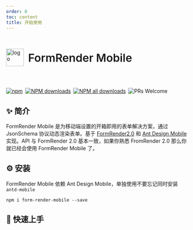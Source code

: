 ```yaml
---
order: 0
toc: content
title: 开始使用
---
```


<div style="display:flex;align-items:center;margin-bottom:24px">
  <img src="https://img.alicdn.com/tfs/TB17UtINiLaK1RjSZFxXXamPFXa-606-643.png" alt="logo" width="48px"/>
  <h4 style="font-size:30px;font-weight:600;display:inline-block;margin-left:12px">FormRender Mobile</h4>
</div>
<p style="display:flex;justify-content:space-between;width:440px">
  <a href="https://www.npmjs.com/package/form-render-mobile?_blank">
    <img alt="npm" src="https://img.shields.io/npm/v/form-render-mobile.svg?maxAge=3600&style=flat-square">
  </a>
  <a href="https://npmjs.org/package/form-render-mobile">
    <img alt="NPM downloads" src="https://img.shields.io/npm/dm/form-render-mobile.svg?style=flat-square">
  </a>
  <a href="https://npmjs.org/package/form-render-mobile">
    <img alt="NPM all downloads" src="https://img.shields.io/npm/dt/form-render-mobile.svg?style=flat-square">
  </a>
  <a>
    <img alt="PRs Welcome" src="https://img.shields.io/badge/PRs-welcome-brightgreen.svg?style=flat-square">
  </a>
</p>


## ✨ 简介

FormRender Mobile 是为移动端设置的开箱即用的表单解决方案，通过 JsonSchema 协议动态渲染表单。基于 <a href="https://xrender.fun/form-render" target="_blank">FormRender2.0</a> 和 <a href="https://mobile.ant.design/zh/components/form/" target="_blank">Ant Design Mobile</a> 实现。API 与 FormRender 2.0 基本一致，如果你熟悉 FromRender 2.0 那么你就已经会使用 FormRender Mobile 了。

## ⚙️ 安装

FormRender Mobile 依赖 Ant Design Mobile，单独使用不要忘记同时安装 `antd-mobile`

```shell
npm i form-render-mobile --save
```

## 🚀 快速上手
<code src="./demo/basic.tsx" background="rgb(245,245,245)" compact={true}></code>
